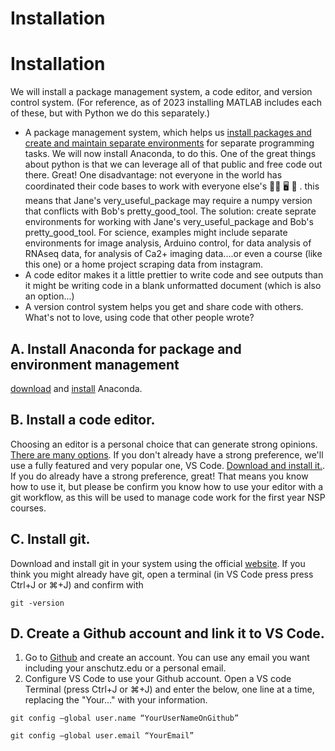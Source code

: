 # Installation

# Installation
We will install a package management system, a code editor, and version control system. (For reference, as of 2023 installing MATLAB includes each of these, but with Python we do this separately.) 
- A package management system, which helps us [install packages and create and maintain separate environments](https://docs.conda.io/projects/conda/en/latest/user-guide/tasks/manage-environments.html#) for separate programming tasks. We will now install Anaconda, to do this. One of the great things about python is that we can leverage all of that public and free code out there. Great! One disadvantage: not everyone in the world has coordinated their code bases to work with everyone else's 🤼‍♂️ 🖥 🤺 . this means that Jane's very_useful_package may require a numpy version that conflicts with Bob's pretty_good_tool. The solution: create seprate environments for working with Jane's very_useful_package and Bob's pretty_good_tool. For science, examples might include separate environments for image analysis, Arduino control, for data analysis of RNAseq data, for analysis of Ca2+ imaging data....or even a course (like this one) or a home project scraping data from instagram.
- A code editor makes it a little prettier to write code and see outputs than it might be writing code in a blank unformatted document (which is also an option...)
- A version control system helps you get and share code with others. What's not to love, using code that other people wrote?

## A. Install Anaconda for package and environment management
[download](https://www.anaconda.com/products/individual) and [install](https://docs.conda.io/projects/conda/en/latest/user-guide/install/index.html) Anaconda.

## B. Install a code editor. 
Choosing an editor is a personal choice that can generate strong opinions. [There are many options](https://hackr.io/blog/best-python-ide). If you don't already have a strong preference, we'll use a fully featured and very popular one, VS Code. [Download and install it.](https://code.visualstudio.com/). If you do already have a strong preference, great! That means you know how to use it, but please be confirm you know how to use your editor with a git workflow, as this will be used to manage code work for the first year NSP courses. 

## C. Install git. 
Download and install git in your system using the official [website](https://git-scm.com/downloads). If you think you might already have git, open a terminal (in VS Code press press Ctrl+J or ⌘+J) and confirm with 
```
git -version
```

## D. Create a Github account and link it to VS Code.
1. Go to [Github](https://www.github.com) and create an account. You can use any email you want including your anschutz.edu or a personal email. 
2. Configure VS Code to use your Github account. Open a VS code Terminal (press Ctrl+J or ⌘+J) and enter the below, one line at a time, replacing the "Your..." with your information. 
```
git config –global user.name “YourUserNameOnGithub”
```
```
git config –global user.email “YourEmail”
```
